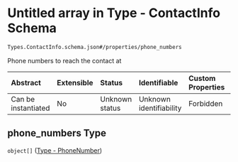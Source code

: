 # Untitled array in Type - ContactInfo Schema

```txt
Types.ContactInfo.schema.json#/properties/phone_numbers
```

Phone numbers to reach the contact at

| Abstract            | Extensible | Status         | Identifiable            | Custom Properties | Additional Properties | Access Restrictions | Defined In                                                                              |
| :------------------ | :--------- | :------------- | :---------------------- | :---------------- | :-------------------- | :------------------ | :-------------------------------------------------------------------------------------- |
| Can be instantiated | No         | Unknown status | Unknown identifiability | Forbidden         | Allowed               | none                | [ContactInfo.schema.json*](../out/types/ContactInfo.schema.json "open original schema") |

## phone_numbers Type

`object[]` ([Type - PhoneNumber](issuer-properties-type---phonenumber.md))
